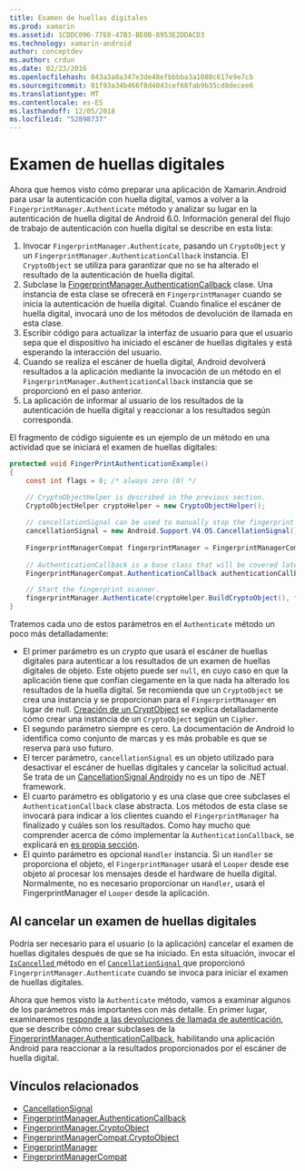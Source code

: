 ```yaml
---
title: Examen de huellas digitales
ms.prod: xamarin
ms.assetid: 1CDDC096-77E0-47B3-BE0B-8953E2DDACD3
ms.technology: xamarin-android
author: conceptdev
ms.author: crdun
ms.date: 02/23/2016
ms.openlocfilehash: 843a3a8a347e3de48efbbbba3a1088c617e9e7cb
ms.sourcegitcommit: 01f93a34b466f8d4043cef68fab9b35cd8decee6
ms.translationtype: MT
ms.contentlocale: es-ES
ms.lasthandoff: 12/05/2018
ms.locfileid: "52898737"
---
```

# <a name="scanning-for-fingerprints"></a>Examen de huellas digitales

Ahora que hemos visto cómo preparar una aplicación de Xamarin.Android para usar la autenticación con huella digital, vamos a volver a la `FingerprintManager.Authenticate` método y analizar su lugar en la autenticación de huella digital de Android 6.0. Información general del flujo de trabajo de autenticación con huella digital se describe en esta lista:

1. Invocar `FingerprintManager.Authenticate`, pasando un `CryptoObject` y un `FingerprintManager.AuthenticationCallback` instancia. El `CryptoObject` se utiliza para garantizar que no se ha alterado el resultado de la autenticación de huella digital. 
2. Subclase la [FingerprintManager.AuthenticationCallback](http://developer.android.com/reference/android/hardware/fingerprint/FingerprintManager.AuthenticationCallback.html) clase. Una instancia de esta clase se ofrecerá en `FingerprintManager` cuando se inicia la autenticación de huella digital. Cuando finalice el escáner de huella digital, invocará uno de los métodos de devolución de llamada en esta clase.
3. Escribir código para actualizar la interfaz de usuario para que el usuario sepa que el dispositivo ha iniciado el escáner de huellas digitales y está esperando la interacción del usuario. 
4. Cuando se realiza el escáner de huella digital, Android devolverá resultados a la aplicación mediante la invocación de un método en el `FingerprintManager.AuthenticationCallback` instancia que se proporcionó en el paso anterior.
5. La aplicación de informar al usuario de los resultados de la autenticación de huella digital y reaccionar a los resultados según corresponda. 

El fragmento de código siguiente es un ejemplo de un método en una actividad que se iniciará el examen de huellas digitales:

```csharp
protected void FingerPrintAuthenticationExample()
{
    const int flags = 0; /* always zero (0) */

    // CryptoObjectHelper is described in the previous section.
    CryptoObjectHelper cryptoHelper = new CryptoObjectHelper();    
    
    // cancellationSignal can be used to manually stop the fingerprint scanner. 
    cancellationSignal = new Android.Support.V4.OS.CancellationSignal();
    
    FingerprintManagerCompat fingerprintManager = FingerprintManagerCompat.From(this);
    
    // AuthenticationCallback is a base class that will be covered later on in this guide.
    FingerprintManagerCompat.AuthenticationCallback authenticationCallback = new MyAuthCallbackSample(this);

    // Start the fingerprint scanner.
    fingerprintManager.Authenticate(cryptoHelper.BuildCryptoObject(), flags, cancellationSignal, authenticationCallback, null);
}
```

Tratemos cada uno de estos parámetros en el `Authenticate` método un poco más detalladamente:

* El primer parámetro es un _crypto_ que usará el escáner de huellas digitales para autenticar a los resultados de un examen de huellas digitales de objeto. Este objeto puede ser `null`, en cuyo caso en que la aplicación tiene que confían ciegamente en la que nada ha alterado los resultados de la huella digital. Se recomienda que un `CryptoObject` se crea una instancia y se proporcionan para el `FingerprintManager` en lugar de null. [Creación de un CryptObject](~/android/platform/fingerprint-authentication/creating-a-cryptoobject.md) se explica detalladamente cómo crear una instancia de un `CryptoObject` según un `Cipher`.
* El segundo parámetro siempre es cero. La documentación de Android lo identifica como conjunto de marcas y es más probable es que se reserva para uso futuro. 
* El tercer parámetro, `cancellationSignal` es un objeto utilizado para desactivar el escáner de huellas digitales y cancelar la solicitud actual. Se trata de un [CancellationSignal Android](http://developer.android.com/reference/android/os/CancellationSignal.html)y no es un tipo de .NET framework.
* El cuarto parámetro es obligatorio y es una clase que cree subclases el `AuthenticationCallback` clase abstracta. Los métodos de esta clase se invocará para indicar a los clientes cuando el `FingerprintManager` ha finalizado y cuáles son los resultados. Como hay mucho que comprender acerca de cómo implementar la `AuthenticationCallback`, se explicará en [es propia sección](~/android/platform/fingerprint-authentication/fingerprint-authentication-callbacks.md).
* El quinto parámetro es opcional `Handler` instancia. Si un `Handler` se proporciona el objeto, el `FingerprintManager` usará el `Looper` desde ese objeto al procesar los mensajes desde el hardware de huella digital. Normalmente, no es necesario proporcionar un `Handler`, usará el FingerprintManager el `Looper` desde la aplicación.

## <a name="cancelling-a-fingerprint-scan"></a>Al cancelar un examen de huellas digitales

Podría ser necesario para el usuario (o la aplicación) cancelar el examen de huellas digitales después de que se ha iniciado. En esta situación, invocar el [ `IsCancelled` ](http://developer.android.com/reference/android/os/CancellationSignal.html#isCanceled()) método en el [ `CancellationSignal` ](http://developer.android.com/reference/android/os/CancellationSignal.html) que proporcionó `FingerprintManager.Authenticate` cuando se invoca para iniciar el examen de huellas digitales.

Ahora que hemos visto la `Authenticate` método, vamos a examinar algunos de los parámetros más importantes con más detalle. En primer lugar, examinaremos [responde a las devoluciones de llamada de autenticación](~/android/platform/fingerprint-authentication/fingerprint-authentication-callbacks.md), que se describe cómo crear subclases de la [FingerprintManager.AuthenticationCallback](http://developer.android.com/reference/android/hardware/fingerprint/FingerprintManager.AuthenticationCallback.html), habilitando una aplicación Android para reaccionar a la resultados proporcionados por el escáner de huella digital.




## <a name="related-links"></a>Vínculos relacionados

- [CancellationSignal](http://developer.android.com/reference/android/os/CancellationSignal.html)
- [FingerprintManager.AuthenticationCallback](http://developer.android.com/reference/android/hardware/fingerprint/FingerprintManager.AuthenticationCallback.html)
- [FingerprintManager.CryptoObject](http://developer.android.com/reference/android/hardware/fingerprint/FingerprintManager.CryptoObject.html)
- [FingerprintManagerCompat.CryptoObject](http://developer.android.com/reference/android/support/v4/hardware/fingerprint/FingerprintManagerCompat.CryptoObject.html)
- [FingerprintManager](http://developer.android.com/reference/android/hardware/fingerprint/FingerprintManager.html)
- [FingerprintManagerCompat](http://developer.android.com/reference/android/support/v4/hardware/fingerprint/FingerprintManagerCompat.html)
